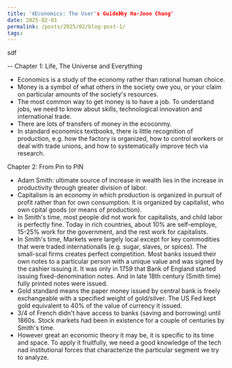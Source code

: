 ```yaml
---
title: '《Economics: The User's Guide》by Ha-Joon Chang'
date: 2025-02-01
permalink: /posts/2025/02/blog-post-1/
tags:
---
```


sdf

--
Chapter 1: Life, The Universe and Everything
- Economics is a study of the economy rather than rational human choice.
- Money is a symbol of what others in the society owe you, or your claim on particular amounts of the society's resources.
- The most common way to get money is to have a job. To understand jobs, we need to know about skills, technological innovation and international trade.
- There are lots of transfers of money in the ecoconmy.
- In standard economics textbooks, there is little recognition of production, e.g. how the factory is organized, how to control workers or deal with trade unions, and how to systematically improve tech via research.

Chapter 2: From Pin to PIN
- Adam Smith: ultimate source of increase in wealth lies in the increase in productivity through greater division of labor.
- Capitalism is an economy in which production is organized in pursuit of profit rather than for own consumption. It is organized by capitalist, who own cpital goods (or means of production).
- In Smith's time, most people did not work for capitalists, and child labor is perfectly fine. Today in rich countries, about 10% are self-employe, 15-25% work for the government, and the rest work for capitalists.
- In Smith's time, Markets were largely local except for key commodities that were traded internationalls (e.g. sugar, slaves, or spices). The small-scal firms creates perfect competition. Most banks issued their own notes to a particular person with a unique value and was signed by the cashier issuing it. It was only in 1759 that Bank of England started issuing fixed-denomination notes. And in late 18th century (Smith time) fully printed notes were issued. 
- Gold standard means the paper money issued by central bank is freely exchangeable with a specified weight of gold/silver. The US Fed kept gold equivalent to 40% of the value of currency it issued.
- 3/4 of French didn't have access to banks (saving and borrowing) until 1860s. Stock markets had been in existence for a couple of centuries by Smith's time.
- However great an economic theory it may be, it is specific to its time and space. To apply it fruitfully, we need a good knowledge of the tech nad institutional forces that characterize the particular segment we try to analyze.






